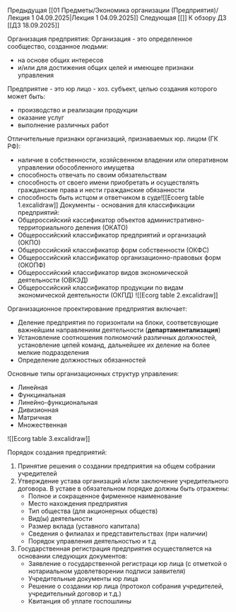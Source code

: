 Предыдущая [[01 Предметы/Экономика организации (Предприятия)/Лекция 1 04.09.2025|Лекция 1 04.09.2025]]
Следующая [[]]
К обзору
ДЗ [[ДЗ 18.09.2025]]

Организация предприятия: 
Организация - это определенное сообщество, созданное людьми:
- на основе общих интересов
- и/или для достижения общих целей
и имеющее признаки управления

Предприятие - это юр лицо - хоз. субъект, целью создания которого может быть:
- производство и реализации продукции
- оказание услуг
- выполнение различных работ

Отличительные признаки организаций, признаваемых юр. лицом (ГК РФ):
- наличие в собственности, хозяйсвенном владении или оперативном управлении обособленного имущетва
- способность отвечать по своим обязательствам
- способность от своего имени приобретать и осуществлять гражданские права и нести гражданские обязанности
- способность быть истцом и ответчиком в суде![[Ecoerg table 1.excalidraw]]
Документы - основания для классификации предприятий: 
- Общероссийский кассификатор объектов административно-территориального деления (ОКАТО)
- Общероссийский классификатор предприятий и организаций (ОКПО)
- Общероссийский классификатор форм собственности (ОКФС)
- Общероссийский классификатор организационно-правовых форм (ОКОПФ)
- Общероссийский классификатор видов экономической деятельности (ОВКЭД)
- Общероссийский классификатор продукции по видам экономической деятельности (ОКПД)
![[Ecorg table 2.excalidraw]]

Организационное проектирование предприятия включает:
- Деление предприятия по горизонтали на блоки, соответсвующие важнейшим направлениям деятельности (**департаментализация**)
- Установление соотношения полномочий различных должностей, установление цепей команд, дальнейшее их деление на более мелкие подразделения
- Определение должностных обязанностей 

Основные типы организационных структур управления:
- Линейная
- Функцинальная
- Линейно-функциональная
- Дивизионная
- Матричная
- Множественная

![[Ecorg table 3.excalidraw]]

Порядок создания предприятий: 
1. Принятие решения о создании предприятия на общем собрании учредителей
2. Утверждение устава организаций и/или заключение учредительного договора. В уставе в обязательном порядке должны быть отражены:
	- Полное и сокращенное фирменное наименование
	- Место нахождения предприятия
	- Тип общества (для акционерных обществ)
	- Вид(ы) деятельности
	- Размер вклада (уставного капитала)
	- Сведения о филиалах и представительствах (при наличии)
	- Порядок управления деятельностью и т.д
3. Государственная регистрация предприятия осуществляется на основании следующих документов: 
	- Заявление о государственной регистраци юр лица (с отметкой о нотариальном удовлетворении подписи заявителя)
	- Учредительные документы юр лица
	- Решение о создании юр лица (протокол собрания учредителей, учредительный договор и т.д.)
	- Квитанция об уплате госпошлины 